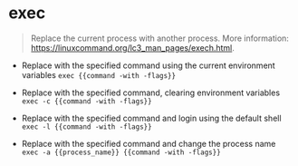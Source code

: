 # exec
> Replace the current process with another process.
> More information: <https://linuxcommand.org/lc3_man_pages/exech.html>.

- Replace with the specified command using the current environment variables
`exec {{command -with -flags}}`

- Replace with the specified command, clearing environment variables
`exec -c {{command -with -flags}}`

- Replace with the specified command and login using the default shell
`exec -l {{command -with -flags}}`

- Replace with the specified command and change the process name
`exec -a {{process_name}} {{command -with -flags}}`
